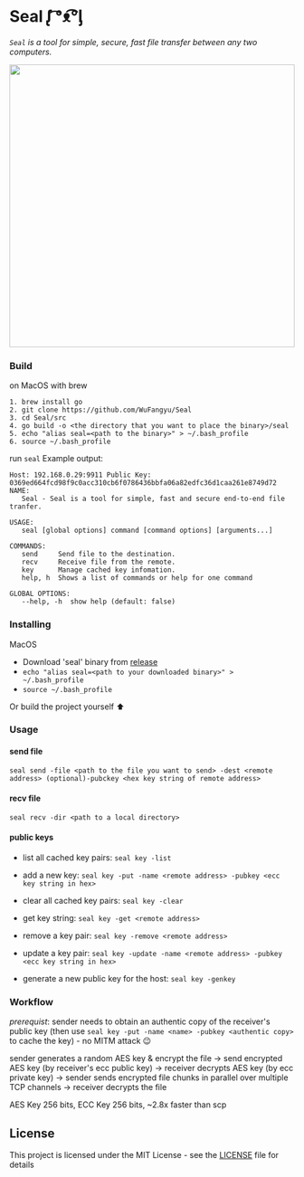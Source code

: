 # Seal ᶘ ͡°ᴥ͡°ᶅ

<em>`Seal` is a tool for simple, secure, fast file transfer between any two computers.</em>

<img src="send.gif" height=500px; width="100%">

### Build

on MacOS with brew

```
1. brew install go
2. git clone https://github.com/WuFangyu/Seal
3. cd Seal/src
4. go build -o <the directory that you want to place the binary>/seal
5. echo "alias seal=<path to the binary>" > ~/.bash_profile
6. source ~/.bash_profile
```

run `seal` Example output:

```
Host: 192.168.0.29:9911 Public Key: 0369ed664fcd98f9c0acc310cb6f0786436bbfa06a82edfc36d1caa261e8749d72
NAME:
   Seal - Seal is a tool for simple, fast and secure end-to-end file tranfer.

USAGE:
   seal [global options] command [command options] [arguments...]

COMMANDS:
   send     Send file to the destination.
   recv     Receive file from the remote.
   key      Manage cached key infomation.
   help, h  Shows a list of commands or help for one command

GLOBAL OPTIONS:
   --help, -h  show help (default: false)
```

### Installing

MacOS

-  Download 'seal' binary from [release](https://github.com/WuFangyu/Seal/releases)
- `echo "alias seal=<path to your downloaded binary>" > ~/.bash_profile`
- `source ~/.bash_profile`

Or build the project yourself :arrow_up:

### Usage

#### send file

`seal send -file <path to the file you want to send> -dest <remote address> (optional)-pubckey <hex key string of remote address>`

#### recv file

`seal recv -dir <path to a local directory>`

#### public keys

- list all cached key pairs: `seal key -list`

- add a new key: `seal key -put -name <remote address> -pubkey <ecc key string in hex>`

- clear all cached key pairs: `seal key -clear`

- get key string: `seal key -get <remote address>`

- remove a key pair: `seal key -remove <remote address>`

- update a key pair: `seal key -update -name <remote address> -pubkey <ecc key string in hex>`

- generate a new public key for the host: `seal key -genkey`


### Workflow

<em>prerequist</em>: sender needs to obtain an authentic copy of the receiver's public key 
(then use `seal key -put -name <name> -pubkey <authentic copy>` to cache the key) - no MITM attack :wink:

sender generates a random AES key & encrypt the file -> send encrypted AES key (by receiver's ecc public key)
-> receiver decrypts AES key (by ecc private key) -> sender sends encrypted file chunks in parallel over multiple TCP channels -> receiver decrypts the file

AES Key 256 bits, ECC Key 256 bits, ~2.8x faster than scp

## License

This project is licensed under the MIT License - see the [LICENSE](LICENSE) file for details
